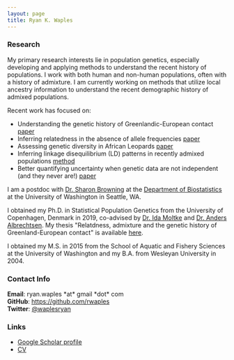 ```yaml
---
layout: page
title: Ryan K. Waples
---
```


### Research
My primary research interests lie in population genetics, especially developing and applying methods to understand the recent history of populations. I work with both human and non-human populations, often with a history of admixture.  I am currently working on methods that utilize local ancestry information to understand the recent demographic history of admixed populations.

Recent work has focused on:
* Understanding the genetic history of Greenlandic-European contact   [paper](link)
* Inferring relatedness in the absence of allele frequencies [paper](link)
* Assessing genetic diversity in African Leopards [paper](https://doi.org/10.1016/j.cub.2021.01.064)
* Inferring linkage disequilibrium (LD) patterns in recently admixed populations [method](link)
* Better quantifying uncertainty when genetic data are not independent (and they never are!) [paper](https://doi.org/10.1111/1755-0998.13482)

I am a postdoc with [Dr. Sharon Browning](https://www.biostat.washington.edu/people/sharon-browning) at the [Department of Biostatistics](https://www.biostat.washington.edu/) at the University of Washington in Seattle, WA.

I obtained my Ph.D. in Statistical Population Genetics from the University of Copenhagen, Denmark in 2019, co-advised by [Dr. Ida Moltke](https://idamoltke.wordpress.com/news/) and [Dr. Anders Albrechtsen](https://www1.bio.ku.dk/english/staff/?pure=en/persons/280554).  My thesis "Relatdness, admixture and the genetic history of Greenland-European contact" is available [here](https://rwaples.github.io/assets/Waples_Thesis_book2.pdf).

I obtained my M.S. in 2015 from the School of Aquatic and Fishery Sciences at the University of Washington and my B.A. from Wesleyan University in 2004.

### Contact Info

<div class="container">
    <div class="row-fluid">
            <b>Email</b>: ryan.waples *at* gmail *dot* com <br/>
            <b>GitHub</b>: <a href="https://github.com/rwaples">https://github.com/rwaples</a><br/>
            <b>Twitter</b>: <a href="https://twitter.com/waplesryan">@waplesryan</a><br/>
    </div>
</div>



### Links
* [Google Scholar profile](https://scholar.google.com/citations?user=JHBKiDgAAAAJ)
* [CV](https://rwaples.github.io/assets/cv.pdf)
